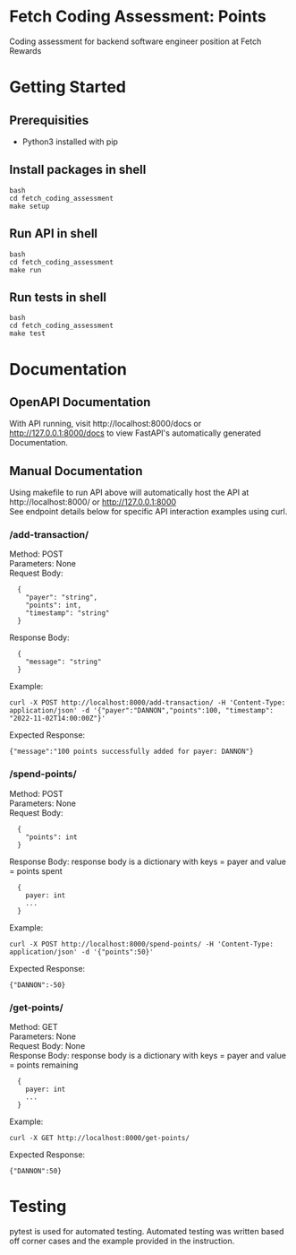 # Fetch Coding Assessment: Points
Coding assessment for backend software engineer position at Fetch Rewards

# Getting Started

## Prerequisities
- Python3 installed with pip

## Install packages in shell
```
bash
cd fetch_coding_assessment
make setup
```

## Run API in shell
```
bash
cd fetch_coding_assessment
make run
```

## Run tests in shell
```
bash
cd fetch_coding_assessment
make test
```

# Documentation

## OpenAPI Documentation
With API running, visit http://localhost:8000/docs or http://127.0.0.1:8000/docs to view FastAPI's automatically generated Documentation.

## Manual Documentation

Using makefile to run API above will automatically host the API at http://localhost:8000/ or http://127.0.0.1:8000 <br />
See endpoint details below for specific API interaction examples using curl.

### /add-transaction/
Method: POST <br />
Parameters: None <br />
Request Body:
```
  {
    "payer": "string",
    "points": int,
    "timestamp": "string"
  }
```
Response Body:
```
  {
    "message": "string"
  }
```
Example:
```
curl -X POST http://localhost:8000/add-transaction/ -H 'Content-Type: application/json' -d '{"payer":"DANNON","points":100, "timestamp": "2022-11-02T14:00:00Z"}'
```
Expected Response:

```
{"message":"100 points successfully added for payer: DANNON"}
```

### /spend-points/
Method: POST <br />
Parameters: None <br />
Request Body:
```
  {
    "points": int
  }
```
Response Body: response body is a dictionary with keys = payer and value = points spent
```
  {
    payer: int
    ...
  }
```
Example:
```
curl -X POST http://localhost:8000/spend-points/ -H 'Content-Type: application/json' -d '{"points":50}'  
```
Expected Response:
```
{"DANNON":-50}
```

### /get-points/
Method: GET <br />
Parameters: None <br />
Request Body: None <br />
Response Body: response body is a dictionary with keys = payer and value = points remaining
```
  {
    payer: int
    ...
  }
```
Example:
```
curl -X GET http://localhost:8000/get-points/ 
```
Expected Response:
```
{"DANNON":50}
```

# Testing
pytest is used for automated testing. Automated testing was written based off corner cases and the example provided in the instruction.
